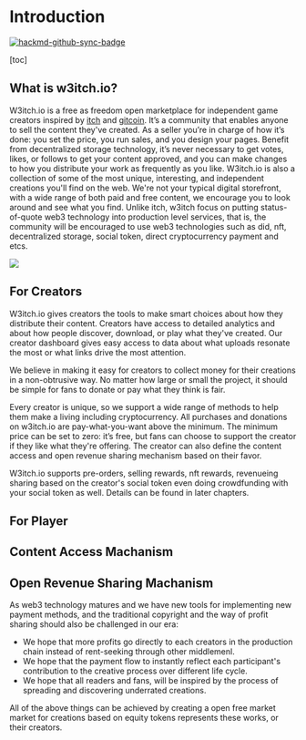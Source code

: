 # Introduction

[![hackmd-github-sync-badge](https://hackmd.io/qFhaFu60T2i8nmI9nO6cNQ/badge)](https://hackmd.io/qFhaFu60T2i8nmI9nO6cNQ)


[toc]

## What is w3itch.io?

W3itch.io is a free as freedom open marketplace for independent game creators inspired by [itch](https://itch.io/) and [gitcoin](https://gitcoin.co/). It’s a community that enables anyone to sell the content they've created. As a seller you’re in charge of how it’s done: you set the price, you run sales, and you design your pages. Benefit from decentralized storage technology, it’s never necessary to get votes, likes, or follows to get your content approved, and you can make changes to how you distribute your work as frequently as you like. W3itch.io is also a collection of some of the most unique, interesting, and independent creations you'll find on the web. We're not your typical digital storefront, with a wide range of both paid and free content, we encourage you to look around and see what you find. Unlike itch, w3itch focus on putting status-of-quote web3 technology into production level services, that is, the community will be encouraged to use web3 technologies such as did, nft, decentralized storage, social token, direct cryptocurrency payment and etcs.

![](https://i.imgur.com/qwHWXpx.png)



## For Creators

W3itch.io gives creators the tools to make smart choices about how they distribute their content. Creators have access to detailed analytics and about how people discover, download, or play what they've created. Our creator dashboard gives easy access to data about what uploads resonate the most or what links drive the most attention.

We believe in making it easy for creators to collect money for their creations in a non-obtrusive way. No matter how large or small the project, it should be simple for fans to donate or pay what they think is fair.

Every creator is unique, so we support a wide range of methods to help them make a living including cryptocurrency. All purchases and donations on w3itch.io are pay-what-you-want above the minimum. The minimum price can be set to zero: it’s free, but fans can choose to support the creator if they like what they're offering. The creator can also define the content access and open revenue sharing mechanism based on their favor.

W3itch.io supports pre-orders, selling rewards, nft rewards, revenueing sharing based on the creator's social token even doing crowdfunding with your social token as well. Details can be found in later chapters.

## For Player

## Content Access Machanism



## Open Revenue Sharing Machanism

As web3 technology matures and we have new tools for implementing new payment methods, and the traditional copyright and the way of profit sharing should also be challenged in our era:

- We hope that more profits go directly to each creators in the production chain instead of rent-seeking through other middlemenl.
- We hope that the payment flow to instantly reflect each participant's contribution to the creative process over different life cycle.
- We hope that all readers and fans, will be inspired by the process of spreading and discovering underrated creations.

All of the above things can be achieved by creating a open free market market for creations based on equity tokens represents these works, or their creators.
